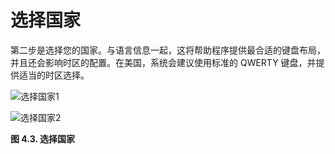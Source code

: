# 选择国家

第二步是选择您的国家。与语言信息一起，这将帮助程序提供最合适的键盘布局，并且还会影响时区的配置。在美国，系统会建议使用标准的 QWERTY 键盘，并提供适当的时区选择。

![选择国家1](https://www.debian.org/doc/manuals/debian-handbook/images.en/inst-country.png)

![选择国家2](https://www.debian.org/doc/manuals/debian-handbook/images.en/inst-country-txt.png)

**图 4.3. 选择国家**